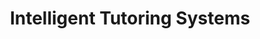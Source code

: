 ---
layout: category
title: "Intelligent Tutoring Systems"
group: technologies
category: intelligent-tutoring-systems
permalink: /technologies/intelligent-tutoring-systems
sidebar:
  nav: "side-nav"
---